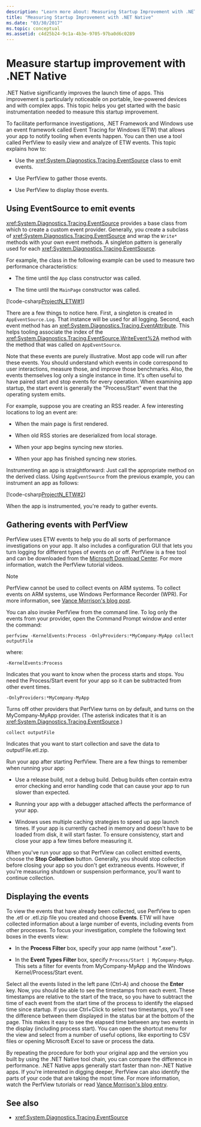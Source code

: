 ```yaml
---
description: "Learn more about: Measuring Startup Improvement with .NET Native"
title: "Measuring Startup Improvement with .NET Native"
ms.date: "03/30/2017"
ms.topic: conceptual
ms.assetid: c4d25b24-9c1a-4b3e-9705-97ba0d6c0289
---
```

# Measure startup improvement with .NET Native

.NET Native significantly improves the launch time of apps. This improvement is particularly noticeable on portable, low-powered devices and with complex apps. This topic helps you get started with the basic instrumentation needed to measure this startup improvement.

To facilitate performance investigations, .NET Framework and Windows use an event framework called Event Tracing for Windows (ETW) that allows your app to notify tooling when events happen. You can then use a tool called PerfView to easily view and analyze of ETW events. This topic explains how to:

- Use the <xref:System.Diagnostics.Tracing.EventSource> class to emit events.

- Use PerfView to gather those events.

- Use PerfView to display those events.

## Using EventSource to emit events

<xref:System.Diagnostics.Tracing.EventSource> provides a base class from which to create a custom event provider. Generally, you create a subclass of <xref:System.Diagnostics.Tracing.EventSource> and wrap the `Write*` methods with your own event methods. A singleton pattern is generally used for each <xref:System.Diagnostics.Tracing.EventSource>.

For example, the class in the following example can be used to measure two performance characteristics:

- The time until the `App` class constructor was called.

- The time until the `MainPage` constructor was called.

[!code-csharp[ProjectN_ETW#1](code/etw1.cs#1)]

There are a few things to notice here. First, a singleton is created in `AppEventSource.Log`. That instance will be used for all logging. Second, each event method has an <xref:System.Diagnostics.Tracing.EventAttribute>. This helps tooling associate the index of the <xref:System.Diagnostics.Tracing.EventSource.WriteEvent%2A> method with the method that was called on `AppEventSource`.

Note that these events are purely illustrative. Most app code will run after these events. You should understand which events in code correspond to user interactions, measure those, and improve those benchmarks. Also, the events themselves log only a single instance in time. It's often useful to have paired start and stop events for every operation. When examining app startup, the start event is generally the "Process/Start" event that the operating system emits.

For example, suppose you are creating an RSS reader. A few interesting locations to log an event are:

- When the main page is first rendered.

- When old RSS stories are deserialized from local storage.

- When your app begins syncing new stories.

- When your app has finished syncing new stories.

Instrumenting an app is straightforward: Just call the appropriate method on the derived class. Using `AppEventSource` from the previous example, you can instrument an app as follows:

[!code-csharp[ProjectN_ETW#2](code/etw2.cs#2)]

When the app is instrumented, you're ready to gather events.

## Gathering events with PerfView

PerfView uses ETW events to help you do all sorts of performance investigations on your app. It also includes a configuration GUI that lets you turn logging for different types of events on or off. PerfView is a free tool and can be downloaded from the [Microsoft Download Center](https://www.microsoft.com/download/details.aspx?id=28567). For more information, watch the PerfView tutorial videos.

> [!NOTE]
> PerfView cannot be used to collect events on ARM systems. To collect events on ARM systems, use Windows Performance Recorder (WPR). For more information, see [Vance Morrison's blog post](/archive/blogs/vancem/collecting-etwperfview-data-on-an-windows-rt-winrt-arm-surface-device).

You can also invoke PerfView from the command line. To log only the events from your provider, open the Command Prompt window and enter the command:

```console
perfview -KernelEvents:Process -OnlyProviders:*MyCompany-MyApp collect outputFile
```

where:

`-KernelEvents:Process`

Indicates that you want to know when the process starts and stops. You need the Process/Start event for your app so it can be subtracted from other event times.

`-OnlyProviders:*MyCompany-MyApp`

Turns off other providers that PerfView turns on by default, and turns on the MyCompany-MyApp provider.  (The asterisk indicates that it is an <xref:System.Diagnostics.Tracing.EventSource>.)

`collect outputFile`

Indicates that you want to start collection and save the data to outputFile.etl.zip.

Run your app after starting PerfView. There are a few things to remember when running your app:

- Use a release build, not a debug build. Debug builds often contain extra error checking and error handling code that can cause your app to run slower than expected.

- Running your app with a debugger attached affects the performance of your app.

- Windows uses multiple caching strategies to speed up app launch times. If your app is currently cached in memory and doesn't have to be loaded from disk, it will start faster. To ensure consistency, start and close your app a few times before measuring it.

When you've run your app so that PerfView can collect emitted events, choose the **Stop Collection** button. Generally, you should stop collection before closing your app so you don't get extraneous events. However, if you're measuring shutdown or suspension performance, you'll want to continue collection.

## Displaying the events

To view the events that have already been collected, use PerfView to open the .etl or .etl.zip file you created and choose **Events**. ETW will have collected information about a large number of events, including events from other processes. To focus your investigation, complete the following text boxes in the events view:

- In the **Process Filter** box, specify your app name (without ".exe").

- In the **Event Types Filter** box, specify `Process/Start | MyCompany-MyApp`. This sets a filter for events from MyCompany-MyApp and the Windows Kernel/Process/Start event.

Select all the events listed in the left pane (Ctrl-A) and choose the **Enter** key. Now, you should be able to see the timestamps from each event. These timestamps are relative to the start of the trace, so you have to subtract the time of each event from the start time of the process to identify the elapsed time since startup. If you use Ctrl+Click to select two timestamps, you'll see the difference between them displayed in the status bar at the bottom of the page. This makes it easy to see the elapsed time between any two events in the display (including process start). You can open the shortcut menu for the view and select from a number of useful options, like exporting to CSV files or opening Microsoft Excel to save or process the data.

By repeating the procedure for both your original app and the version you built by using the .NET Native tool chain, you can compare the difference in performance.   .NET Native apps generally start faster than non-.NET Native apps. If you're interested in digging deeper, PerfView can also identify the parts of your code that are taking the most time. For more information, watch the PerfView tutorials or read [Vance Morrison's blog entry](/archive/blogs/vancem/publication-of-the-perfview-performance-analysis-tool).

## See also

- <xref:System.Diagnostics.Tracing.EventSource>
